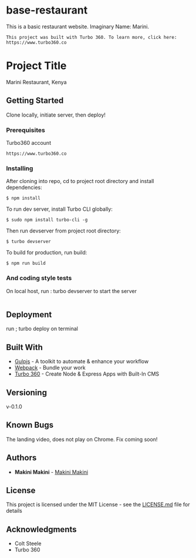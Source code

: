 # base-restaurant

This is a basic restaurant website. Imaginary Name: Marini. 
```
This project was built with Turbo 360. To learn more, click here: https://www.turbo360.co 
```

# Project Title

Marini Restaurant, Kenya

## Getting Started

Clone locally, initiate server, then deploy!

### Prerequisites

Turbo360 account

```
https://www.turbo360.co
```

### Installing

After cloning into repo, cd to project root directory and install dependencies:

```
$ npm install
```

To run dev server, install Turbo CLI globally:

```
$ sudo npm install turbo-cli -g
```

Then run devserver from project root directory:

```
$ turbo devserver
```

To build for production, run build:

```
$ npm run build
```

### And coding style tests

On local host, run : turbo devserver to start the server

```

```

## Deployment

run ; turbo deploy on terminal

## Built With

* [Gulpjs](https://gulpjs.com/) - A toolkit to automate & enhance your workflow
* [Webpack](https://webpack.js.org/) - Bundle your work
* [Turbo 360](https://www.turbo360.co/) - Create Node & Express Apps with Built-In CMS


## Versioning

v-0.1.0

## Known Bugs
The landing video, does not play on Chrome. Fix coming soon!

## Authors

* **Makini Makini** - [Makini Makini](https://makini-makini.herokuapp.com/)



## License

This project is licensed under the MIT License - see the [LICENSE.md](LICENSE.md) file for details

## Acknowledgments

* Colt Steele
* Turbo 360
